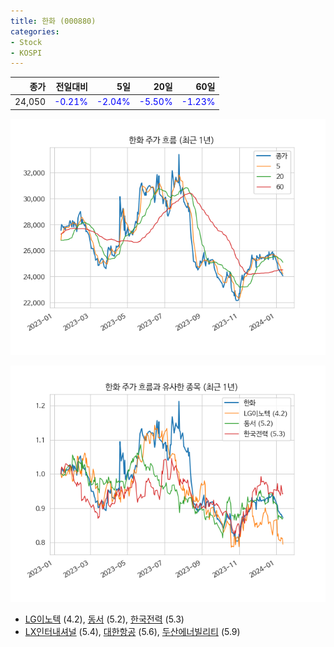 ```yaml
---
title: 한화 (000880)
categories:
- Stock
- KOSPI
---
```


|종가|전일대비|5일|20일|60일|
|---:|-------:|--:|---:|---:|
|24,050|<span style="color: blue">-0.21%</span>|<span style="color: blue">-2.04%</span>|<span style="color: blue">-5.50%</span>|<span style="color: blue">-1.23%</span>|


<!-- more -->

![000880](/assets/images/stock/000880.png)

![000880](/assets/images/stock/000880_sim.png)

- [LG이노텍](/011070/) (4.2), [동서](/026960/) (5.2), [한국전력](/015760/) (5.3)
- [LX인터내셔널](/001120/) (5.4), [대한항공](/003490/) (5.6), [두산에너빌리티](/034020/) (5.9)